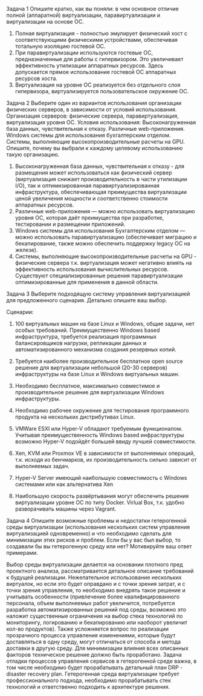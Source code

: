Задача 1
Опишите кратко, как вы поняли: в чем основное отличие полной (аппаратной) виртуализации, паравиртуализации и виртуализации на основе ОС.

1. Полная виртуализация - полностью эмулирует физический хост с соответствующими физическими устройствами, обеспечивая тотальную изоляцию гостевой ОС.
2. При паравиртуализации используются гостевые ОС, предназначенные для работы с гипервизором. Это увеличивает эффективность утилизации аппаратных ресурсов. Здесь допускается прямое использование гостевой ОС аппаратных ресурсов хоста.
3. Виртуализация на уровне ОС реализуется без отдельного слоя гипервизора, виртуализируется пользовательское окружение ОС.

Задача 2
Выберите один из вариантов использования организации физических серверов, в зависимости от условий использования.
Организация серверов:
  физические сервера,
  паравиртуализация,
  виртуализация уровня ОС.
Условия использования:
  Высоконагруженная база данных, чувствительная к отказу.
  Различные web-приложения.
  Windows системы для использования бухгалтерским отделом.
  Системы, выполняющие высокопроизводительные расчеты на GPU.
Опишите, почему вы выбрали к каждому целевому использованию такую организацию.

1. Высоконагруженная база данных, чувствительная к отказу - для размещения может использоваться как физический сервер (виртуализация снижает производительность в части утилизации I/O), так и оптимизированная паравиртуализированная инфраструктура, обеспечивающая преимущества виртуализации ценой увеличения мощности и соответственно стоимости аппаратных ресурсов.
2. Различные web-приложения — можно использовать виртуализацию уровня ОС, которая даёт преимущества при разработке, тестировании и размещении приложений.
3. Windows системы для использования Бухгалтерским отделом — можно использовать  паравиртуализацию (обеспечивает миграцию и бекапирование, также можно обеспечить поддержку legacy ОС на железе).
4. Системы, выполняющие высокопроизводительные расчеты на GPU - физические сервера т.к. виртуализация может негативно влиять на эффективность использования вычислительных ресурсов. Существуют специализированные решения паравиртуализации оптимизированные для применения в данной области.


Задача 3
Выберите подходящую систему управления виртуализацией для предложенного сценария. Детально опишите ваш выбор.

Сценарии:
1. 100 виртуальных машин на базе Linux и Windows, общие задачи, нет особых требований. Преимущественно Windows based инфраструктура, требуется реализация программных балансировщиков нагрузки, репликации данных и автоматизированного механизма создания резервных копий.
2. Требуется наиболее производительное бесплатное open source решение для виртуализации небольшой (20-30 серверов) инфраструктуры на базе Linux и Windows виртуальных машин.
3. Необходимо бесплатное, максимально совместимое и производительное решение для виртуализации Windows инфраструктуры.
4. Необходимо рабочее окружение для тестирования программного продукта на нескольких дистрибутивах Linux.

1. VMWare ESXI или Hyper-V обладают требуемым функционалом. Учитывая преимущественность Windows based инфраструктуры возможно Hyper-V подойдёт большей ввиду лучшей совместимости.
2. Xen, KVM или Proxmox VE в зависимости от выполняемых операций, т.к. исходя из бенчмарков, их производительность сильно зависит от выполняемых задач.
3. Hyper-V Server имеющий наибольшую совместимость с Windows системами или как альтернатива Xen
4. Наибольшую скорость развёртывания могут обеспечить решения виртуализации уровне ОС по типу Docker. Virlual Box, т.к. удобно разворачивать машины через Vagrant.

Задача 4
Опишите возможные проблемы и недостатки гетерогенной среды виртуализации (использования нескольких систем управления виртуализацией одновременно) и что необходимо сделать для минимизации этих рисков и проблем. Если бы у вас был выбор, то создавали бы вы гетерогенную среду или нет? Мотивируйте ваш ответ примерами.

Выбор среды виртуализации делается на основании плотного пред проектного анализа, рассматривается детальное описание требований к будущей реализации. Нежелательное использование нескольких виртуалок, но если это будет оправдано и с точки зрения затрат, и с точки зрения управления, то необходимо внедрять такое решение и учитывать особенности (привлечение более квалифицированного персонала, объем выполняемых работ увеличится, потребуется разработка автоматизированных решений под среды, возможно это наложит существенные ограничения на выбор стека технологий по мониторингу, логированию и бекапированию или наоборот увеличит кол-во продуктов). Также усложняется вопрос по реализации прозрачного процесса управления изменениями, которые будут доставляться в одну среду, могут отличаться от способа и метода доставки в другую среду. Для минимизации влияния всех описанных факторов техническое решение должно быть проработано. Задача отладки процессов управления сервисов в гетерогенной среде важна, в том числе необходимо будет прорабатывать детальный план DRP - disaster recovery plan. Гетерогенная среда виртуализации требует профессионального подхода, необходимо прорабатывать стек технологий и ответственно подходить к архитектуре решения.
